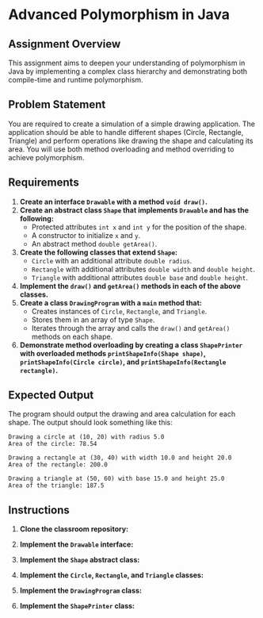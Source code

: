 # Advanced Polymorphism in Java

## Assignment Overview

This assignment aims to deepen your understanding of polymorphism in Java by implementing a complex class hierarchy and demonstrating both compile-time and runtime polymorphism.

## Problem Statement

You are required to create a simulation of a simple drawing application. The application should be able to handle different shapes (Circle, Rectangle, Triangle) and perform operations like drawing the shape and calculating its area. You will use both method overloading and method overriding to achieve polymorphism.

## Requirements

1. **Create an interface `Drawable` with a method `void draw()`.**
2. **Create an abstract class `Shape` that implements `Drawable` and has the following:**
   - Protected attributes `int x` and `int y` for the position of the shape.
   - A constructor to initialize `x` and `y`.
   - An abstract method `double getArea()`.
3. **Create the following classes that extend `Shape`:**
   - `Circle` with an additional attribute `double radius`.
   - `Rectangle` with additional attributes `double width` and `double height`.
   - `Triangle` with additional attributes `double base` and `double height`.
4. **Implement the `draw()` and `getArea()` methods in each of the above classes.**
5. **Create a class `DrawingProgram` with a `main` method that:**
   - Creates instances of `Circle`, `Rectangle`, and `Triangle`.
   - Stores them in an array of type `Shape`.
   - Iterates through the array and calls the `draw()` and `getArea()` methods on each shape.
6. **Demonstrate method overloading by creating a class `ShapePrinter` with overloaded methods `printShapeInfo(Shape shape)`, `printShapeInfo(Circle circle)`, and `printShapeInfo(Rectangle rectangle)`.**

## Expected Output

The program should output the drawing and area calculation for each shape. The output should look something like this:

```
Drawing a circle at (10, 20) with radius 5.0
Area of the circle: 78.54

Drawing a rectangle at (30, 40) with width 10.0 and height 20.0
Area of the rectangle: 200.0

Drawing a triangle at (50, 60) with base 15.0 and height 25.0
Area of the triangle: 187.5
```

## Instructions

1. **Clone the classroom repository:**


2. **Implement the `Drawable` interface:**


3. **Implement the `Shape` abstract class:**


4. **Implement the `Circle`, `Rectangle`, and `Triangle` classes:**
 

5. **Implement the `DrawingProgram` class:**


6. **Implement the `ShapePrinter` class:**
